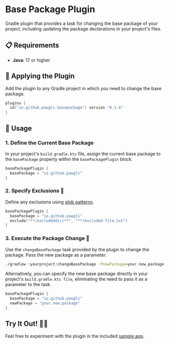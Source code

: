 # Base Package Plugin

Gradle plugin that provides a task for changing the base package of your project, including updating the package declarations in your project's files.

## 📋 Requirements

- **Java**: 17 or higher

## 🚀 Applying the Plugin

Add the plugin to any Gradle project in which you need to change the base package.

```kotlin
plugins {
  id("io.github.pawgli.basepackage") version "0.1.4"
}
```

## 📝 Usage

### 1. Define the Current Base Package

In your project's `build.gradle.kts` file, assign the current base package to the `basePackage` property within the `basePackagePlugin` block.


```kotlin
basePackagePlugin {
  basePackage = "io.github.pawgli"
}
```

### 2. Specify Exclusions 🚫

Define any exclusions using [glob patterns](https://docs.oracle.com/en-us/iaas/Content/devops/using/glob-patterns.htm).


```kotlin
basePackagePlugin {
  basePackage = "io.github.pawgli"
  exclude("**/excludeddir/**", "**/excluded-file.txt")
}
```

### 3. Execute the Package Change 🔄

Use the `changeBasePackage` task provided by the plugin to change the package. Pass the new package as a parameter.

```bash
./gradlew :yourproject:changeBasePackage -PnewPackage=your.new.package
```

Alternatively, you can specify the new base package directly in your project's `build.gradle.kts file`, eliminating the need to pass it as a parameter to the task.

```kotlin
basePackagePlugin {
  basePackage = "io.github.pawgli"
  newPackage = "your.new.package"
}
```

## Try It Out! 🕵️‍♂️

Feel free to experiment with the plugin in the included [sample app](https://github.com/pawgli/base-package-plugin/tree/main/sample-app).
